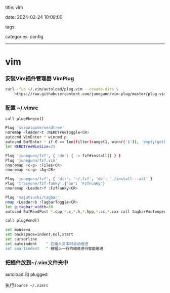 title: vim

date: 2024-02-24 10:09:00

tags:

categories: config

---

# vim

### **安装Vim插件管理器 VimPlug**

```bash
curl -fLo ~/.vim/autoload/plug.vim --create-dirs \
    https://raw.githubusercontent.com/junegunn/vim-plug/master/plug.vim
```

### **配置 ~/.vimrc**

```bash
call plug#begin()

Plug 'scrooloose/nerdtree'
noremap <leader>t :NERDTreeToggle<CR>
autocmd VimEnter * wincmd p
autocmd BufEnter * if 0 == len(filter(range(1, winnr('$')), 'empty(getbufvar(winbufnr(v:val), "&bt"))')) | qa! | endif
let NERDTreeWinSize=25

Plug 'junegunn/fzf', { 'do': { -> fzf#install() } }
Plug 'junegunn/fzf.vim'
nnoremap <c-p> :Files<CR>
nnoremap <c-g> :Ag<CR>

Plug 'junegunn/fzf', { 'dir': '~/.fzf', 'do': './install --all' }
Plug 'tracyone/fzf-funky',{'on': 'FzfFunky'}
nnoremap <Leader>f :FzfFunky<CR>

Plug 'majutsushi/tagbar'
nmap <Leader>b :TagbarToggle<CR>
let g:tagbar_width=30
autocmd BufReadPost *.cpp,*.c,*.h,*.hpp,*.cc,*.cxx call tagbar#autoopen()

call plug#end()

set mouse=a
set backspace=indent,eol,start
set cursorline
set autoindent    " 在输入文本时自动缩进
set smartindent   " 根据上一行的缩进进行智能缩进
```

### 把插件放到~/.vim文件夹中

autoload 和 plugged

执行`source ~/.vimrc`